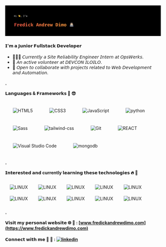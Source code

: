 ![github-profile-readme](/img/github-cover.svg)

#### 𝗜'𝗺 𝗮 𝗝𝘂𝗻𝗶𝗼𝗿 𝗙𝘂𝗹𝗹𝘀𝘁𝗮𝗰𝗸 𝗗𝗲𝘃𝗲𝗹𝗼𝗽𝗲𝗿 

- 👨🏻‍💻 𝘊𝘶𝘳𝘳𝘦𝘯𝘵𝘭𝘺 𝘢 𝘚𝘪𝘵𝘦 𝘙𝘦𝘭𝘪𝘢𝘣𝘪𝘭𝘪𝘵𝘺 𝘌𝘯𝘨𝘪𝘯𝘦𝘦𝘳 𝘐𝘯𝘵𝘦𝘳𝘯 𝘢𝘵 𝘖𝘱𝘴𝘞𝘦𝘳𝘬𝘴.
- 🤖 𝘈𝘯 𝘢𝘤𝘵𝘪𝘷𝘦 𝘷𝘰𝘭𝘶𝘯𝘵𝘦𝘦𝘳 𝘢𝘵 𝘋𝘌𝘝𝘊𝘖𝘕 𝘐𝘓𝘖𝘐𝘓𝘖.
- 🤝 𝘖𝘱𝘦𝘯 𝘵𝘰 𝘤𝘰𝘭𝘭𝘢𝘣𝘰𝘳𝘢𝘵𝘦 𝘸𝘪𝘵𝘩 𝘱𝘳𝘰𝘫𝘦𝘤𝘵𝘴 𝘳𝘦𝘭𝘢𝘵𝘦𝘥 𝘵𝘰 𝘞𝘦𝘣 𝘋𝘦𝘷𝘦𝘭𝘰𝘱𝘮𝘦𝘯𝘵 𝘢𝘯𝘥 𝘈𝘶𝘵𝘰𝘮𝘢𝘵𝘪𝘰𝘯.

˯

#### 𝗟𝗮𝗻𝗴𝘂𝗮𝗴𝗲𝘀 & 𝗙𝗿𝗮𝗺𝗲𝘄𝗼𝗿𝗸𝘀 💪 😎

<img align="center" alt="HTML5" width="40px" src="https://cdn.jsdelivr.net/gh/devicons/devicon/icons/html5/html5-original.svg" style="padding:0 5px 0 5px; margin: 20px;" /> <img align="center" alt="CSS3" width="40px" src="https://cdn.jsdelivr.net/gh/devicons/devicon/icons/css3/css3-original.svg" style="padding:0 5px;margin: 20px;" />
<img align="center" alt="JavaScript" width="40px" src="https://cdn.jsdelivr.net/gh/devicons/devicon/icons/javascript/javascript-original.svg" style="padding:0 5px 0 5px; margin: 20px;" />
<img align="center" alt="python" width="40px" src="https://cdn.jsdelivr.net/gh/devicons/devicon/icons/python/python-original.svg" style="padding:0 5px 0 5px; margin: 20px;" />
<img align="center" alt="Sass" width="40px" src="https://cdn.jsdelivr.net/gh/devicons/devicon/icons/sass/sass-original.svg" style="padding:0 5px 0 5px; margin: 20px;" />
<img align="center" alt="tailwind-css" width="40px" src="https://cdn.jsdelivr.net/gh/devicons/devicon/icons/tailwindcss/tailwindcss-plain.svg" style="padding:0 5px 0 5px; margin: 20px;" />
<img align="center" alt="Git" width="40px" src="https://cdn.jsdelivr.net/gh/devicons/devicon/icons/git/git-original.svg" style="padding:0 5px 0 5px; margin: 20px;" />
<img align="center" alt="REACT" width="40px" src="https://cdn.jsdelivr.net/gh/devicons/devicon/icons/react/react-original.svg" style="padding:0 5px 0 5px; margin: 20px;" />
<img align="center" alt="Visual Studio Code" width="40px" src="https://cdn.jsdelivr.net/gh/devicons/devicon/icons/nodejs/nodejs-original.svg" style="padding:0 5px 0 5px; margin: 20px;" />
<img align="center" alt="mongodb" width="40px" src="https://cdn.jsdelivr.net/gh/devicons/devicon/icons/mongodb/mongodb-original.svg" style="padding:0 5px 0 5px; margin: 20px;" />

˯

#### 𝗜𝗻𝘁𝗲𝗿𝗲𝘀𝘁𝗲𝗱 𝗮𝗻𝗱 currently 𝗹𝗲𝗮𝗿𝗻𝗶𝗻𝗴 𝘁𝗵𝗲𝘀𝗲 𝘁𝗲𝗰𝗵𝗻𝗼𝗹𝗼𝗴𝗶𝗲𝘀 🔥 💯

<img align="center" alt="LINUX" width="40px" src="https://cdn.jsdelivr.net/gh/devicons/devicon/icons/linux/linux-original.svg" style="padding:0 5px 0 5px; margin: 10px;" /> <img align="center" alt="LINUX" width="40px" src="https://cdn.jsdelivr.net/gh/devicons/devicon/icons/vim/vim-original.svg" style="padding:0 5px 0 5px; margin: 10px;" /> <img align="center" alt="LINUX" width="40px" src="https://cdn.jsdelivr.net/gh/devicons/devicon/icons/bash/bash-original.svg" style="padding:0 5px 0 5px; margin: 10px;" /> <img align="center" alt="LINUX" width="40px" src="https://cdn.jsdelivr.net/gh/devicons/devicon/icons/amazonwebservices/amazonwebservices-plain-wordmark.svg" style="padding:0 5px 0 5px; margin: 10px;" /> <img align="center" alt="LINUX" width="40px" src="https://cdn.jsdelivr.net/gh/devicons/devicon/icons/docker/docker-original.svg" style="padding:0 5px 0 5px; margin: 10px;" /> <img align="center" alt="LINUX" width="40px" src="https://cdn.jsdelivr.net/gh/devicons/devicon/icons/kubernetes/kubernetes-plain.svg" style="padding:0 5px 0 5px; margin: 10px;" /> <img align="center" alt="LINUX" width="40px" src="https://cdn.jsdelivr.net/gh/devicons/devicon/icons/jenkins/jenkins-original.svg" style="padding:0 5px 0 5px; margin: 10px;" /> <img align="center" alt="LINUX" width="40px" src="https://cdn.jsdelivr.net/gh/devicons/devicon/icons/terraform/terraform-original.svg" style="padding:0 5px 0 5px; margin: 10px;" /> <img align="center" alt="LINUX" width="40px" src="https://cdn.jsdelivr.net/gh/devicons/devicon/icons/ansible/ansible-original.svg" style="padding:0 5px 0 5px; margin: 10px;" /> <img align="center" alt="LINUX" width="40px" src="https://cdn.jsdelivr.net/gh/devicons/devicon/icons/prometheus/prometheus-original.svg" style="padding:0 5px 0 5px; margin: 10px;" /> 

˯

#### 𝗩𝗶𝘀𝗶𝘁 𝗺𝘆 𝗽𝗲𝗿𝘀𝗼𝗻𝗮𝗹 𝘄𝗲𝗯𝘀𝗶𝘁𝗲 🌐 👀 : [www.fredickandrewdimo.com](https://www.fredickandrewdimo.com)

#### 𝗖𝗼𝗻𝗻𝗲𝗰𝘁 𝘄𝗶𝘁𝗵 𝗺𝗲 🤝 🙂 : [![linkedin](https://img.shields.io/badge/linkedin-0A66C2?style=for-the-badge&logo=linkedin&logoColor=white)](https://www.linkedin.com/in/fadimo/)
